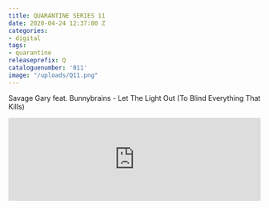 ```yaml
---
title: QUARANTINE SERIES 11
date: 2020-04-24 12:37:00 Z
categories:
- digital
tags:
- quarantine
releaseprefix: Q
cataloguenumber: '011'
image: "/uploads/Q11.png"
---
```


Savage Gary feat. Bunnybrains - Let The Light Out (To Blind Everything That Kills)


<iframe width="100%" height="166" scrolling="no" frameborder="no" allow="autoplay" src="https://w.soundcloud.com/player/?url=https%3A//api.soundcloud.com/tracks/806019571&color=%23ffcc00&auto_play=false&hide_related=false&show_comments=true&show_user=true&show_reposts=false&show_teaser=true"></iframe>

